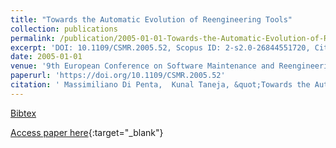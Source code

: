 ```yaml
---
title: "Towards the Automatic Evolution of Reengineering Tools"
collection: publications
permalink: /publication/2005-01-01-Towards-the-Automatic-Evolution-of-Reengineering-Tools
excerpt: 'DOI: 10.1109/CSMR.2005.52, Scopus ID: 2-s2.0-26844551720, Cited by: 6'
date: 2005-01-01
venue: '9th European Conference on Software Maintenance and Reengineering (CSMR 2005), 21-23 March 2005, Manchester, UK, Proceedings'
paperurl: 'https://doi.org/10.1109/CSMR.2005.52'
citation: ' Massimiliano Di Penta,  Kunal Taneja, &quot;Towards the Automatic Evolution of Reengineering Tools.&quot; 9th European Conference on Software Maintenance and Reengineering (CSMR 2005), 21-23 March 2005, Manchester, UK, Proceedings, 2005.'
---
```

[Bibtex](https://dblp.org/rec/bib/conf/csmr/PentaT05)

[Access paper here](https://doi.org/10.1109/CSMR.2005.52){:target="_blank"}
